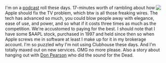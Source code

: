 <img src="http://scripting.com/images/2020/07/01/orangeBlob.png" border="0" align="right">I'm on a <a href="http://scripting.com/2020/09/17/appleTvShouldBeATvDammit.m4a">podcast</a> roll these days. 17-minutes worth of rambling about how Apple should fix the TV problem, which btw is all those freaking wires. The tech has advanced so much, you could blow people away with elegance, ease of use, and power, and so what if it costs three times as much as the competition. We're accustomed to paying for the best. I should note that I have some $AAPL stock, purchased in 1997 and held since then so when Apple screws me in software at least I make up for it in my brokerage account. I'm so puzzled why I'm not using Clubhouse these days. And I'm totally maxed out on new services. OMG no more please. Also a story about hanging out with <a href="https://www.mixonline.com/recording/don-pearson-1942-2006-377439">Don Pearson</a> who did the sound for the Dead. 
